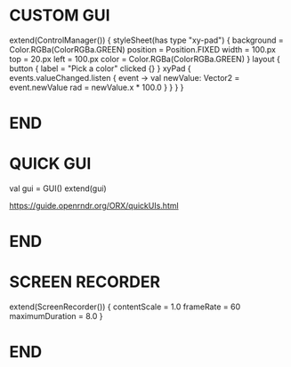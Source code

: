 


# CUSTOM GUI
extend(ControlManager()) {
    styleSheet(has type "xy-pad") {
        background = Color.RGBa(ColorRGBa.GREEN)
        position = Position.FIXED
        width = 100.px
        top = 20.px
        left = 100.px
        color = Color.RGBa(ColorRGBa.GREEN)
    }
    layout {
        button {
            label = "Pick a color"
            clicked {}
        }
        xyPad {
            events.valueChanged.listen { event ->
                val newValue: Vector2 = event.newValue
                rad = newValue.x * 100.0
            }
        }
    }
}
# END

# QUICK GUI
val gui = GUI()
extend(gui)

https://guide.openrndr.org/ORX/quickUIs.html
# END

# SCREEN RECORDER
extend(ScreenRecorder()) {
    contentScale = 1.0
    frameRate = 60
    maximumDuration =  8.0
}
# END
